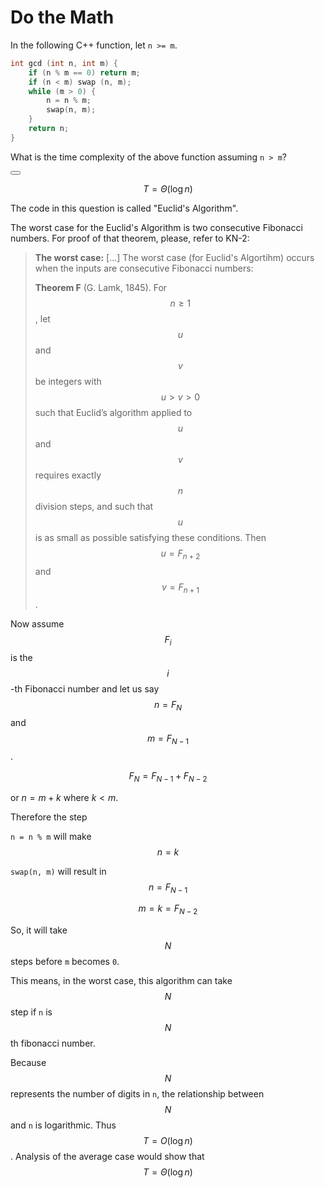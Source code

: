 # Do the Math

In the following C++ function, let `n >= m`.

```C++
int gcd (int n, int m) {
	if (n % m == 0) return m;
    if (n < m) swap (n, m);
    while (m > 0) {
    	n = n % m;
        swap(n, m);
    }
    return n;
}

```

What is the time complexity of the above function assuming `n > m`?

<button class="section" target="solution" show="Show solution" hide="Hide solution"></button>

<!--sec data-title="Solution" data-id="solution" data-show=false ces-->
$$T = \Theta(\log n)$$

The code in this question is called "Euclid's Algorithm".

The worst case for the Euclid's Algorithm is two consecutive Fibonacci numbers. For proof of that theorem, please, refer to KN-2:

> **The worst case:** [...] The worst case (for Euclid's Algortihm) occurs when the inputs are consecutive Fibonacci numbers:
>
> **Theorem F** (G. Lamk, 1845). For $$n\ge1$$, let $$u$$ and $$v$$ be integers with $$u > v > 0$$ such that Euclid’s algorithm applied to $$u$$ and $$v$$ requires exactly $$n$$ division steps, and such that $$u$$ is as small as possible satisfying these conditions. Then $$u = F_{n+2}$$ and $$v= F_{n+1}$$.
>

Now assume $$F_i$$ is the $$i$$-th Fibonacci number and let us say $$n = F_N$$ and $$m = F_{N - 1}$$.

$$ F_N = F_{N-1} + F_{N-2}$$

or $n = m + k$ where $k < m$.

Therefore the step

`n = n % m` will make $$n = k$$

`swap(n, m)` will result in $$n = F_{N-1}$$

$$m = k = F_{N-2}$$

So, it will take $$N$$ steps before `m` becomes `0`.

This means, in the worst case, this algorithm can take $$N$$ step if `n` is $$N$$th fibonacci number.

Because $$N$$ represents the number of digits in `n`, the relationship between $$N$$ and `n` is logarithmic. Thus $$T = O(\log n)$$. Analysis of the average case would show that $$T = \Theta(\log n)$$

<!--endsec-->

